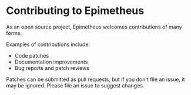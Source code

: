 # Contributing to Epimetheus

As an open source project, Epimetheus welcomes contributions of many forms.

Examples of contributions include:

*   Code patches
*   Documentation improvements
*   Bug reports and patch reviews

Patches can be submitted as pull requests, but if you don't file an issue, it may be ignored. Please file an issue to suggest changes.
